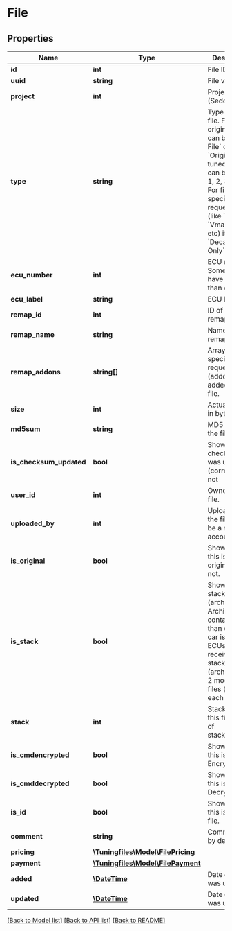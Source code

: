 # File

## Properties
Name | Type | Description | Notes
------------ | ------------- | ------------- | -------------
**id** | **int** | File ID. | [optional] 
**uuid** | **string** | File v4 UUID. | [optional] 
**project** | **int** | Project ID (Sedox ID). | [optional] 
**type** | **string** | Type of the file.  For original files it can be: &#x60;ID File&#x60; or &#x60;Original&#x60;. For tuned files it can be &#x60;Stage 1, 2, 3, etc&#x60;. For files with special requests only (like &#x60;DPF Off&#x60;, &#x60;Vmax Off&#x60;, etc) it can be &#x60;Decativation Only&#x60;. | [optional] 
**ecu_number** | **int** | ECU number. Some cars have more than one ECU. | [optional] 
**ecu_label** | **string** | ECU label. | [optional] 
**remap_id** | **int** | ID of the remap. | [optional] 
**remap_name** | **string** | Name of the remap. | [optional] 
**remap_addons** | **string[]** | Array with all special requests (addons) added into the file. | [optional] 
**size** | **int** | Actual file size in bytes. | [optional] 
**md5sum** | **string** | MD5 sum of the file. | [optional] 
**is_checksum_updated** | **bool** | Shows either checksum was updated (corrected) or not | [optional] 
**user_id** | **int** | Owner of the file. | [optional] 
**uploaded_by** | **int** | Uploader of the file (may be a sub-account) | [optional] 
**is_original** | **bool** | Shows either this is an original file or not. | [optional] 
**is_stack** | **bool** | Shows if file is stack (archive). Archive contains more than one file. If car is with 2 ECUs you will receive stacked file (archive) with 2 modified files (one for each ECU). | [optional] 
**stack** | **int** | Stack ID (if this file is part of stack/archive). | [optional] 
**is_cmdencrypted** | **bool** | Shows either this is a CMD Encrypted file. | [optional] 
**is_cmddecrypted** | **bool** | Shows either this is a CMD Decrypted file. | [optional] 
**is_id** | **bool** | Shows either this is an ID file. | [optional] 
**comment** | **string** | Comment left by developer. | [optional] 
**pricing** | [**\Tuningfiles\Model\FilePricing**](FilePricing.md) |  | [optional] 
**payment** | [**\Tuningfiles\Model\FilePayment**](FilePayment.md) |  | [optional] 
**added** | [**\DateTime**](\DateTime.md) | Date-time file was uploaded. | [optional] 
**updated** | [**\DateTime**](\DateTime.md) | Date-time file was updated. | [optional] 

[[Back to Model list]](../README.md#documentation-for-models) [[Back to API list]](../README.md#documentation-for-api-endpoints) [[Back to README]](../README.md)

